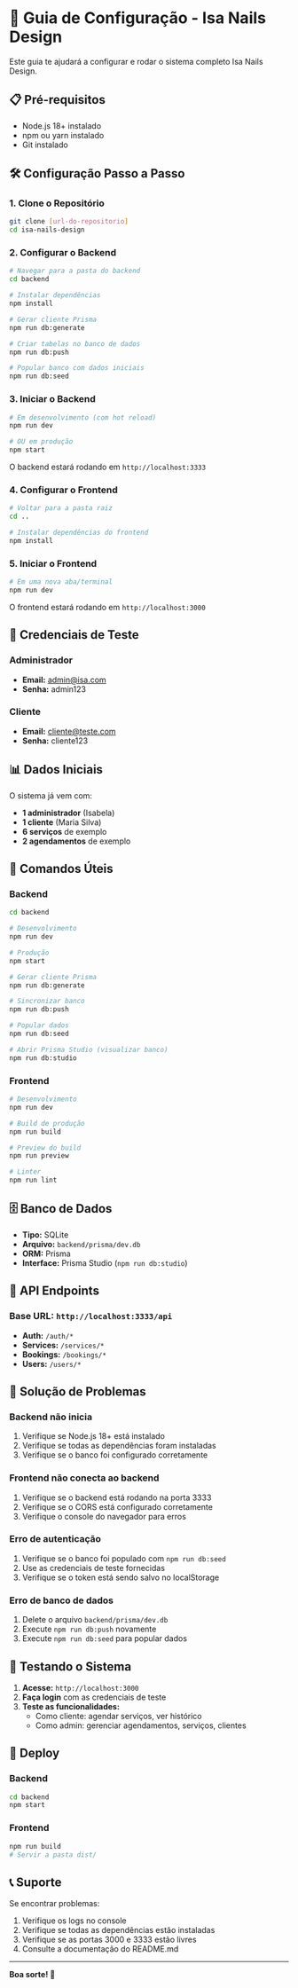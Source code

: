 # 🚀 Guia de Configuração - Isa Nails Design

Este guia te ajudará a configurar e rodar o sistema completo Isa Nails Design.

## 📋 Pré-requisitos

- Node.js 18+ instalado
- npm ou yarn instalado
- Git instalado

## 🛠️ Configuração Passo a Passo

### 1. Clone o Repositório

```bash
git clone [url-do-repositorio]
cd isa-nails-design
```

### 2. Configurar o Backend

```bash
# Navegar para a pasta do backend
cd backend

# Instalar dependências
npm install

# Gerar cliente Prisma
npm run db:generate

# Criar tabelas no banco de dados
npm run db:push

# Popular banco com dados iniciais
npm run db:seed
```

### 3. Iniciar o Backend

```bash
# Em desenvolvimento (com hot reload)
npm run dev

# OU em produção
npm start
```

O backend estará rodando em `http://localhost:3333`

### 4. Configurar o Frontend

```bash
# Voltar para a pasta raiz
cd ..

# Instalar dependências do frontend
npm install
```

### 5. Iniciar o Frontend

```bash
# Em uma nova aba/terminal
npm run dev
```

O frontend estará rodando em `http://localhost:3000`

## 🔐 Credenciais de Teste

### Administrador
- **Email:** admin@isa.com
- **Senha:** admin123

### Cliente
- **Email:** cliente@teste.com
- **Senha:** cliente123

## 📊 Dados Iniciais

O sistema já vem com:

- **1 administrador** (Isabela)
- **1 cliente** (Maria Silva)
- **6 serviços** de exemplo
- **2 agendamentos** de exemplo

## 🔧 Comandos Úteis

### Backend

```bash
cd backend

# Desenvolvimento
npm run dev

# Produção
npm start

# Gerar cliente Prisma
npm run db:generate

# Sincronizar banco
npm run db:push

# Popular dados
npm run db:seed

# Abrir Prisma Studio (visualizar banco)
npm run db:studio
```

### Frontend

```bash
# Desenvolvimento
npm run dev

# Build de produção
npm run build

# Preview do build
npm run preview

# Linter
npm run lint
```

## 🗄️ Banco de Dados

- **Tipo:** SQLite
- **Arquivo:** `backend/prisma/dev.db`
- **ORM:** Prisma
- **Interface:** Prisma Studio (`npm run db:studio`)

## 🔌 API Endpoints

### Base URL: `http://localhost:3333/api`

- **Auth:** `/auth/*`
- **Services:** `/services/*`
- **Bookings:** `/bookings/*`
- **Users:** `/users/*`

## 🐛 Solução de Problemas

### Backend não inicia
1. Verifique se Node.js 18+ está instalado
2. Verifique se todas as dependências foram instaladas
3. Verifique se o banco foi configurado corretamente

### Frontend não conecta ao backend
1. Verifique se o backend está rodando na porta 3333
2. Verifique se o CORS está configurado corretamente
3. Verifique o console do navegador para erros

### Erro de autenticação
1. Verifique se o banco foi populado com `npm run db:seed`
2. Use as credenciais de teste fornecidas
3. Verifique se o token está sendo salvo no localStorage

### Erro de banco de dados
1. Delete o arquivo `backend/prisma/dev.db`
2. Execute `npm run db:push` novamente
3. Execute `npm run db:seed` para popular dados

## 📱 Testando o Sistema

1. **Acesse:** `http://localhost:3000`
2. **Faça login** com as credenciais de teste
3. **Teste as funcionalidades:**
   - Como cliente: agendar serviços, ver histórico
   - Como admin: gerenciar agendamentos, serviços, clientes

## 🚀 Deploy

### Backend
```bash
cd backend
npm start
```

### Frontend
```bash
npm run build
# Servir a pasta dist/
```

## 📞 Suporte

Se encontrar problemas:

1. Verifique os logs no console
2. Verifique se todas as dependências estão instaladas
3. Verifique se as portas 3000 e 3333 estão livres
4. Consulte a documentação do README.md

---

**Boa sorte! 🎉** 